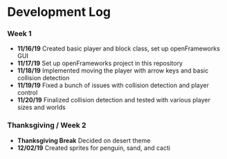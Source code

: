 # Development Log

### **Week 1**

- **11/16/19** Created basic player and block class, set up openFrameworks GUI
- **11/17/19** Set up openFrameworks project in this repository
- **11/18/19** Implemented moving the player with arrow keys and basic collision detection
- **11/19/19** Fixed a bunch of issues with collision detection and player control
- **11/20/19** Finalized collision detection and tested with various player sizes and worlds

### **Thanksgiving / Week 2**

- **Thanksgiving Break** Decided on desert theme
- **12/02/19** Created sprites for penguin, sand, and cacti
